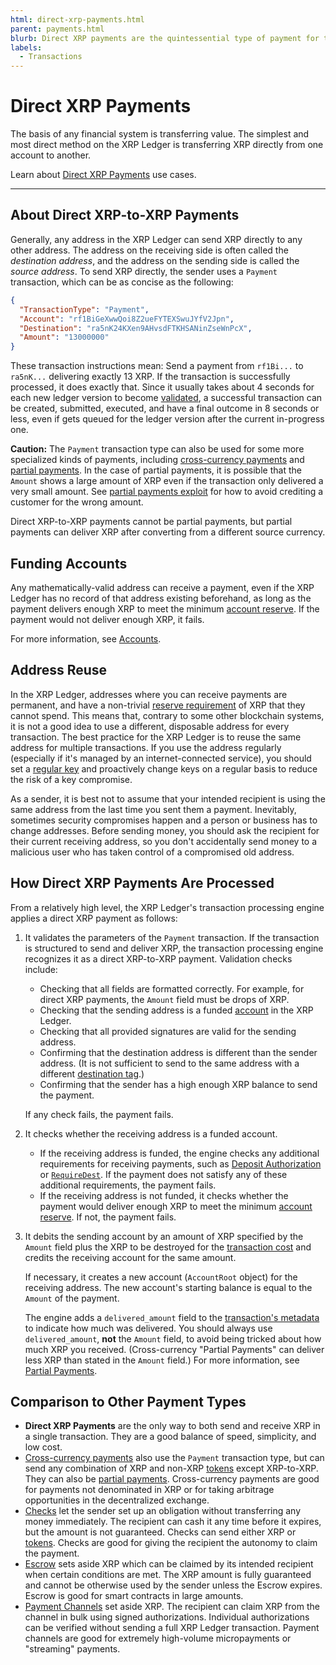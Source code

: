 ```yaml
---
html: direct-xrp-payments.html
parent: payments.html
blurb: Direct XRP payments are the quintessential type of payment for the XRPL.
labels:
  - Transactions
---
```

# Direct XRP Payments

The basis of any financial system is transferring value. The simplest and most direct method on the XRP Ledger is transferring XRP directly from one account to another.

Learn about [Direct XRP Payments](direct-xrp-payments-uc.html) use cases.

---

## About Direct XRP-to-XRP Payments

Generally, any address in the XRP Ledger can send XRP directly to any other address. The address on the receiving side is often called the _destination address_, and the address on the sending side is called the _source address_. To send XRP directly, the sender uses a `Payment` transaction, which can be as concise as the following:

```json
{
  "TransactionType": "Payment",
  "Account": "rf1BiGeXwwQoi8Z2ueFYTEXSwuJYfV2Jpn",
  "Destination": "ra5nK24KXen9AHvsdFTKHSANinZseWnPcX",
  "Amount": "13000000"
}
```

These transaction instructions mean: Send a payment from `rf1Bi...` to `ra5nK...` delivering exactly 13 XRP. If the transaction is successfully processed, it does exactly that. Since it usually takes about 4 seconds for each new ledger version to become [validated](../../xrpl/consensus.md), a successful transaction can be created, submitted, executed, and have a final outcome in 8 seconds or less, even if gets queued for the ledger version after the current in-progress one.

**Caution:** The `Payment` transaction type can also be used for some more specialized kinds of payments, including [cross-currency payments](cross-currency-payments.md) and [partial payments](partial-payments.md). In the case of partial payments, it is possible that the `Amount` shows a large amount of XRP even if the transaction only delivered a very small amount. See [partial payments exploit](partial-payments.md#partial-payments-exploit) for how to avoid crediting a customer for the wrong amount.

Direct XRP-to-XRP payments cannot be partial payments, but partial payments can deliver XRP after converting from a different source currency.


## Funding Accounts

Any mathematically-valid address can receive a payment, even if the XRP Ledger has no record of that address existing beforehand, as long as the payment delivers enough XRP to meet the minimum [account reserve](../../accounts/reserves.md). If the payment would not deliver enough XRP, it fails.

For more information, see [Accounts](../../accounts/accounts.md#creating-accounts).


## Address Reuse

In the XRP Ledger, addresses where you can receive payments are permanent, and have a non-trivial [reserve requirement](../../accounts/reserves.md) of XRP that they cannot spend. This means that, contrary to some other blockchain systems, it is not a good idea to use a different, disposable address for every transaction. The best practice for the XRP Ledger is to reuse the same address for multiple transactions. If you use the address regularly (especially if it's managed by an internet-connected service), you should set a [regular key](../../accounts/cryptographic-keys.md) and proactively change keys on a regular basis to reduce the risk of a key compromise.

As a sender, it is best not to assume that your intended recipient is using the same address from the last time you sent them a payment. Inevitably, sometimes security compromises happen and a person or business has to change addresses. Before sending money, you should ask the recipient for their current receiving address, so you don't accidentally send money to a malicious user who has taken control of a compromised old address.


## How Direct XRP Payments Are Processed

From a relatively high level, the XRP Ledger's transaction processing engine applies a direct XRP payment as follows:

1. It validates the parameters of the `Payment` transaction. If the transaction is structured to send and deliver XRP, the transaction processing engine recognizes it as a direct XRP-to-XRP payment. Validation checks include:

    - Checking that all fields are formatted correctly. For example, for direct XRP payments, the `Amount` field must be drops of XRP.
    - Checking that the sending address is a funded [account](../../accounts/accounts.md) in the XRP Ledger.
    - Checking that all provided signatures are valid for the sending address.
    - Confirming that the destination address is different than the sender address. (It is not sufficient to send to the same address with a different [destination tag](../source-and-destination-tags.md).)
    - Confirming that the sender has a high enough XRP balance to send the payment.

    If any check fails, the payment fails.

2. It checks whether the receiving address is a funded account.

    - If the receiving address is funded, the engine checks any additional requirements for receiving payments, such as [Deposit Authorization](../../accounts/deposit-authorization.md) or [`RequireDest`](../source-and-destination-tags.md#requiring-tags). If the payment does not satisfy any of these additional requirements, the payment fails.
    - If the receiving address is not funded, it checks whether the payment would deliver enough XRP to meet the minimum [account reserve](../../accounts/reserves.md). If not, the payment fails.

3. It debits the sending account by an amount of XRP specified by the `Amount` field plus the XRP to be destroyed for the [transaction cost](../transaction-cost.md) and credits the receiving account for the same amount.

    If necessary, it creates a new account (`AccountRoot` object) for the receiving address. The new account's starting balance is equal to the `Amount` of the payment.

    The engine adds a `delivered_amount` field to the [transaction's metadata](../transaction-metadata.md) to indicate how much was delivered. You should always use `delivered_amount`, **not** the `Amount` field, to avoid being tricked about how much XRP you received. (Cross-currency "Partial Payments" can deliver less XRP than stated in the `Amount` field.) For more information, see [Partial Payments](partial-payments.md).


## Comparison to Other Payment Types

- **Direct XRP Payments** are the only way to both send and receive XRP in a single transaction. They are a good balance of speed, simplicity, and low cost.
- [Cross-currency payments](cross-currency-payments.md) also use the `Payment` transaction type, but can send any combination of XRP and non-XRP [tokens](../../tokens/tokens.md) except XRP-to-XRP. They can also be [partial payments](partial-payments.md). Cross-currency payments are good for payments not denominated in XRP or for taking arbitrage opportunities in the decentralized exchange.
- [Checks](checks.md) let the sender set up an obligation without transferring any money immediately. The recipient can cash it any time before it expires, but the amount is not guaranteed. Checks can send either XRP or [tokens](../../tokens/tokens.md). Checks are good for giving the recipient the autonomy to claim the payment.
- [Escrow](escrow.md) sets aside XRP which can be claimed by its intended recipient when certain conditions are met. The XRP amount is fully guaranteed and cannot be otherwise used by the sender unless the Escrow expires. Escrow is good for smart contracts in large amounts.
- [Payment Channels](payment-channels.md) set aside XRP. The recipient can claim XRP from the channel in bulk using signed authorizations. Individual authorizations can be verified without sending a full XRP Ledger transaction. Payment channels are good for extremely high-volume micropayments or "streaming" payments.

<!--
## See Also

- **Concepts:**
    - [Payment System Basics](payment-system-basics.html)
- **Tutorials:**
    - [Send XRP (Interactive Tutorial)](send-xrp.html)
    - [Monitor Incoming Payments with WebSocket](monitor-incoming-payments-with-websocket.html)
- **References:**
    - [Payment transaction][]
    - [Transaction Results](transaction-results.html)
    - [account_info method][] - for checking XRP balances
-->